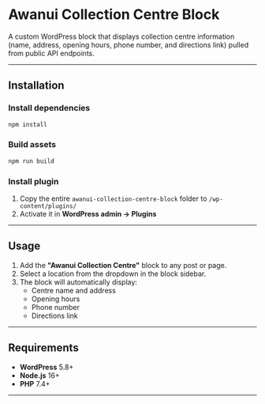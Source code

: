 # Awanui Collection Centre Block

A custom WordPress block that displays collection centre information (name, address, opening hours, phone number, and directions link) pulled from public API endpoints.

---

## Installation

### Install dependencies
```bash
npm install
```

### Build assets
```bash
npm run build
```

### Install plugin
1. Copy the entire `awanui-collection-centre-block` folder to `/wp-content/plugins/`
2. Activate it in **WordPress admin → Plugins**

---

## Usage
1. Add the **"Awanui Collection Centre"** block to any post or page.
2. Select a location from the dropdown in the block sidebar.
3. The block will automatically display:
   - Centre name and address
   - Opening hours
   - Phone number
   - Directions link

---

## Requirements
- **WordPress** 5.8+
- **Node.js** 16+
- **PHP** 7.4+

---
